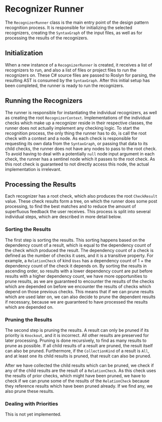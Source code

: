 # Recognizer Runner

The `RecognizerRunner` class is the main entry point of the design pattern recognition process. It
is responsible for initializing the selected recognizers, creating the `SyntaxGraph` of the input
files, as well as for processing the results of the recognizers.

## Initialization

When a new instance of a `RecognizerRunner` is created, it receives a list of recognizers to run,
and also a list of files or project files to run the recognizers on. These C# source files are
passed to Roslyn for parsing, the resulting AST is consumed by the `SyntaxGraph`. After this initial
setup has been completed, the runner is ready to run the recognizers.

## Running the Recognizers

The runner is responsible for instantiating the individual recognizers, as well as creating the root
`RecognizerContext`. Implementations of the individual checks which make up a recognizer reside in
their respective classes, the runner does not actually implement any checking logic. To start the
recognition process, the only thing the runner has to do, is call the root check with a context and
a node. As each check is responsible for requesting its own data from the `SyntaxGraph`, or passing
that data to its child checks, the runner does not have any nodes to pass to the root check. To
avoid having to deal with a potentially `null` node input argument in each check, the runner has a
sentinel node which it passes to the root check. As this root check is guaranteed to not directly
access this node, the actual implementation is irrelevant.

## Processing the Results

Each recognizer has a root check, which also produces the root `CheckResult` value. These check
results form a tree, on which the runner does some post processing, to find the best matches and to
reduce the amount of superfluous feedback the user receives. This process is split into several
individual steps, which are described in more detail below.

### Sorting the Results

The first step is sorting the results. This sorting happens based on the dependency count of a
result, which is equal to the dependency count of the check which produced the result. The
dependency count of a check is defined as the number of checks it uses, and it is a transitive
property. For example, a `RelationCheck` of kind `Uses` has a dependency count of 1 + the dependency
count of the check it depends on. By sorting the results in ascending order, so results with a lower
dependency count are put before results with a higher dependency count, we have more opportunities
to prune results, as we are guaranteed to encounter the results of the checks which are depended on
before we encounter the results of checks which depend on those previous checks. This means that if
we can prune results which are used later on, we can also decide to prune the dependent results if
necessary, because we are guaranteed to have processed the results which are depended on.

### Pruning the Results

The second step is pruning the results. A result can only be pruned if its priority is `Knockout`,
and it is incorrect. All other results are preserved for later processing. Pruning is done
recursively, to find as many results to prune as possible. If all child results of a result are
pruned, the result itself can also be pruned. Furthermore, if the `CollectionKind` of a result is
`All`, and at least one its child results is pruned, that result can also be pruned.

After we have collected the child results which can be pruned, we check if any of the child results
are the result of a `RelationCheck`. As this check uses the results of prior checks, which might
have been pruned, we have to check if we can prune some of the results of the `RelationCheck`
because they reference results which have been pruned already. If we find any, we also prune these
results.

### Dealing with Priorities

This is not yet implemented.
